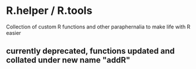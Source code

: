 # R.helper / R.tools

Collection of custom R functions and other paraphernalia to make life with R easier

## currently deprecated, functions updated and collated under new name "addR"

